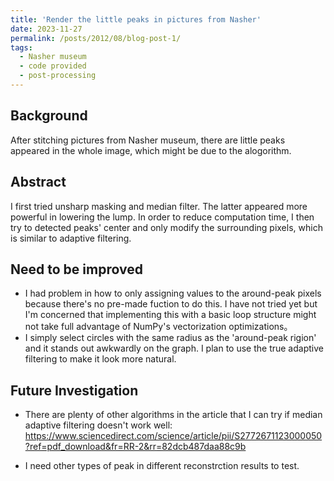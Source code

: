 ```yaml
---
title: 'Render the little peaks in pictures from Nasher'
date: 2023-11-27
permalink: /posts/2012/08/blog-post-1/
tags:
  - Nasher museum
  - code provided
  - post-processing
---
```


Background
------
After stitching pictures from Nasher museum, there are little peaks appeared in the whole image, which might be due to the alogorithm.

Abstract
------
I first tried unsharp masking and median filter. The latter appeared more powerful in lowering the lump. In order to reduce computation time, I then try to detected peaks' center and only modify the surrounding pixels, which is similar to adaptive filtering. 

Need to be improved
------
 - I had problem in how to only assigning values to the around-peak pixels because there's no pre-made fuction to do this. I have not tried yet but I'm concerned that implementing this with a basic loop structure might not take full advantage of NumPy's vectorization optimizations。
 - I simply select circles with the same radius as the 'around-peak rigion' and it stands out awkwardly on the graph. I plan to use the true adaptive filtering to make it look more natural.

Future Investigation
------
 - There are plenty of other algorithms in the article that I can try if median adaptive filtering doesn't work well: https://www.sciencedirect.com/science/article/pii/S2772671123000050?ref=pdf_download&fr=RR-2&rr=82dcb487daa88c9b

 - I need other types of peak in different reconstrction results to test.
